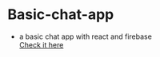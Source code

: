 # Basic-chat-app
 - a basic chat app with react and firebase <br />
 [Check it here](https://lolifmaster.github.io/Basic-chat-app/)
